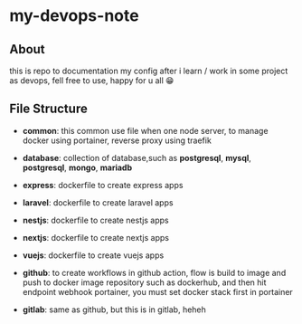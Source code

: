 # my-devops-note

## About

this is repo to documentation my config after i learn / work in some project as devops, fell free to use, happy for u all :grin:

## File Structure

- **common**: this common use file when one node server, to manage docker using portainer, reverse proxy using traefik

- **database**: collection of database,such as **postgresql**, **mysql**, **postgresql**, **mongo**, **mariadb**

- **express**: dockerfile to create express apps

- **laravel**: dockerfile to create laravel apps

- **nestjs**: dockerfile to create nestjs apps

- **nextjs**: dockerfile to create nextjs apps

- **vuejs**: dockerfile to create vuejs apps

- **github**: to create workflows in github action, flow is build to image and push to docker image repository such as dockerhub, and then hit endpoint webhook portainer, you must set docker stack first in portainer

- **gitlab**: same as github, but this is in gitlab, heheh
